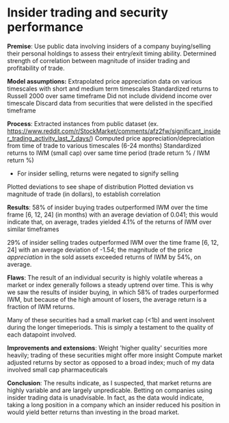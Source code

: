 # Insider trading and security performance

**Premise**:
Use public data involving insiders of a company buying/selling their personal holdings to assess their entry/exit timing ability. Determined strength of correlation between magnitude of insider trading and profitability of trade.

**Model assumptions:**
Extrapolated price appreciation data on various timescales with short and medium term timescales
Standardized returns to Russell 2000 over same timeframe
Did not include dividend income over timescale
Discard data from securities that were delisted in the specified timeframe

**Process**:
Extracted instances from public dataset (ex. https://www.reddit.com/r/StockMarket/comments/afz2fw/significant_insider_trading_activity_last_7_days/)
Computed price appreciation/depreciation from time of trade to various timescales (6-24 months)
Standardized returns to IWM (small cap) over same time period (trade return % / IWM return %) 
- For insider selling, returns were negated to signify selling

Plotted deviations to see shape of distribution
Plotted deviation vs magnitude of trade (in dollars), to establish correlation

**Results**:
58% of insider buying trades outperformed IWM over the time frame [6, 12, 24] (in months) with an average deviation of 0.041; this would indicate that, on average, trades yielded 4.1% of the returns of IWM over similar timeframes

29% of insider selling trades outperformed IWM over the time frame [6, 12, 24] with an average deviation of -1.54; the magnitude of the price _appreciation_ in the sold assets exceeded returns of IWM by 54%, on average. 

**Flaws**:
The result of an individual security is highly volatile whereas a market or index generally follows a steady uptrend over time. This is why we saw the results of insider buying, in which 58% of trades ourperformed IWM, but because of the high amount of losers, the average return is a fraction of IWM returns.

Many of these securities had a small market cap (<1b) and went insolvent during the longer timeperiods. This is simply a testament to the quality of each datapoint involved.

**Improvements and extensions**:
Weight 'higher quality' securities more heavily; trading of these securities might offer more insight
Compute market adjusted returns by sector as opposed to a broad index; much of my data involved small cap pharmaceuticals

**Conclusion**:
The results indicate, as I suspected, that market returns are highly variable and are largely unpredicable. Betting on companies using insider trading data is unadvisable. In fact, as the data would indicate, taking a long position in a company which an insider reduced his position in would yield better returns than investing in the broad market. 
